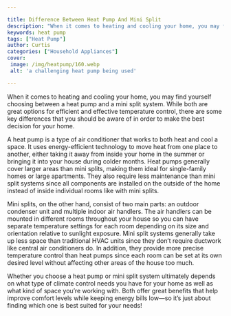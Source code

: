 ```yaml
---

title: Difference Between Heat Pump And Mini Split
description: "When it comes to heating and cooling your home, you may find yourself choosing between a heat pump and a mini split system. While ...learn more about it now"
keywords: heat pump
tags: ["Heat Pump"]
author: Curtis
categories: ["Household Appliances"]
cover: 
 image: /img/heatpump/160.webp
 alt: 'a challenging heat pump being used'

---
```


When it comes to heating and cooling your home, you may find yourself choosing between a heat pump and a mini split system. While both are great options for efficient and effective temperature control, there are some key differences that you should be aware of in order to make the best decision for your home. 

A heat pump is a type of air conditioner that works to both heat and cool a space. It uses energy-efficient technology to move heat from one place to another, either taking it away from inside your home in the summer or bringing it into your house during colder months. Heat pumps generally cover larger areas than mini splits, making them ideal for single-family homes or large apartments. They also require less maintenance than mini split systems since all components are installed on the outside of the home instead of inside individual rooms like with mini splits. 

Mini splits, on the other hand, consist of two main parts: an outdoor condenser unit and multiple indoor air handlers. The air handlers can be mounted in different rooms throughout your house so you can have separate temperature settings for each room depending on its size and orientation relative to sunlight exposure. Mini split systems generally take up less space than traditional HVAC units since they don’t require ductwork like central air conditioners do. In addition, they provide more precise temperature control than heat pumps since each room can be set at its own desired level without affecting other areas of the house too much. 

Whether you choose a heat pump or mini split system ultimately depends on what type of climate control needs you have for your home as well as what kind of space you’re working with. Both offer great benefits that help improve comfort levels while keeping energy bills low—so it’s just about finding which one is best suited for your needs!
